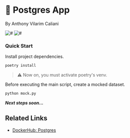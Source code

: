 # 🐘 Postgres App

By Anthony Vilarim Caliani

![#](https://img.shields.io/badge/licence-MIT-lightseagreen.svg)
![#](https://img.shields.io/badge/python-3.9.x-yellow.svg)

### Quick Start

Install project dependencies.

```bash
poetry install
```

> ⚠️ Now on, you must activate poetry's venv.

Before executing the main script, create a mocked dataset.

```bash
python mock.py
```

**_Next steps soon..._**

## Related Links

- [DockerHub: Postgres](https://hub.docker.com/_/postgres)
